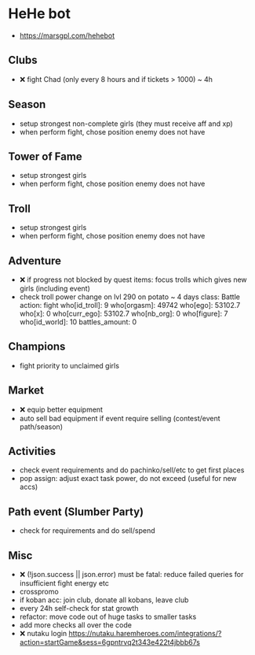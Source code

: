 # HeHe bot

- <https://marsgpl.com/hehebot>

## Clubs

- ❌ fight Chad (only every 8 hours and if tickets > 1000) ~ 4h

## Season

- setup strongest non-complete girls (they must receive aff and xp)
- when perform fight, chose position enemy does not have

## Tower of Fame

- setup strongest girls
- when perform fight, chose position enemy does not have

## Troll

- setup strongest girls
- when perform fight, chose position enemy does not have

## Adventure

- ❌ if progress not blocked by quest items: focus trolls which gives new girls (including event)
- check troll power change on lvl 290 on potato ~ 4 days
     class: Battle
     action: fight
     who[id_troll]: 9
     who[orgasm]: 49742
     who[ego]: 53102.7
     who[x]: 0
     who[curr_ego]: 53102.7
     who[nb_org]: 0
     who[figure]: 7
     who[id_world]: 10
     battles_amount: 0

## Champions

- fight priority to unclaimed girls

## Market

- ❌ equip better equipment
- auto sell bad equipment if event require selling (contest/event path/season)

## Activities

- check event requirements and do pachinko/sell/etc to get first places
- pop assign: adjust exact task power, do not exceed (useful for new accs)

## Path event (Slumber Party)

- check for requirements and do sell/spend

## Misc

- ❌ (!json.success || json.error) must be fatal: reduce failed queries for insufficient fight energy etc
- crosspromo
- if koban acc: join club, donate all kobans, leave club
- every 24h self-check for stat growth
- refactor: move code out of huge tasks to smaller tasks
- add more checks all over the code
- ❌ nutaku login
     <https://nutaku.haremheroes.com/integrations/?action=startGame&sess=6gpntrvq2t343e422t4jbbb67s>
